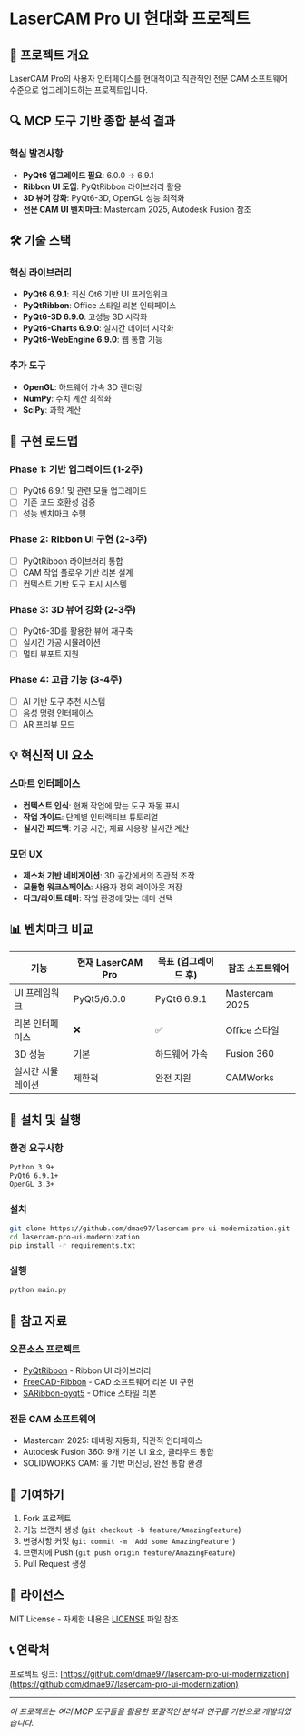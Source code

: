 # LaserCAM Pro UI 현대화 프로젝트

## 🎯 프로젝트 개요

LaserCAM Pro의 사용자 인터페이스를 현대적이고 직관적인 전문 CAM 소프트웨어 수준으로 업그레이드하는 프로젝트입니다.

## 🔍 MCP 도구 기반 종합 분석 결과

### 핵심 발견사항
- **PyQt6 업그레이드 필요**: 6.0.0 → 6.9.1
- **Ribbon UI 도입**: PyQtRibbon 라이브러리 활용
- **3D 뷰어 강화**: PyQt6-3D, OpenGL 성능 최적화
- **전문 CAM UI 벤치마크**: Mastercam 2025, Autodesk Fusion 참조

## 🛠 기술 스택

### 핵심 라이브러리
- **PyQt6 6.9.1**: 최신 Qt6 기반 UI 프레임워크
- **PyQtRibbon**: Office 스타일 리본 인터페이스
- **PyQt6-3D 6.9.0**: 고성능 3D 시각화
- **PyQt6-Charts 6.9.0**: 실시간 데이터 시각화
- **PyQt6-WebEngine 6.9.0**: 웹 통합 기능

### 추가 도구
- **OpenGL**: 하드웨어 가속 3D 렌더링
- **NumPy**: 수치 계산 최적화
- **SciPy**: 과학 계산

## 🚀 구현 로드맵

### Phase 1: 기반 업그레이드 (1-2주)
- [ ] PyQt6 6.9.1 및 관련 모듈 업그레이드
- [ ] 기존 코드 호환성 검증
- [ ] 성능 벤치마크 수행

### Phase 2: Ribbon UI 구현 (2-3주)
- [ ] PyQtRibbon 라이브러리 통합
- [ ] CAM 작업 플로우 기반 리본 설계
- [ ] 컨텍스트 기반 도구 표시 시스템

### Phase 3: 3D 뷰어 강화 (2-3주)
- [ ] PyQt6-3D를 활용한 뷰어 재구축
- [ ] 실시간 가공 시뮬레이션
- [ ] 멀티 뷰포트 지원

### Phase 4: 고급 기능 (3-4주)
- [ ] AI 기반 도구 추천 시스템
- [ ] 음성 명령 인터페이스
- [ ] AR 프리뷰 모드

## 💡 혁신적 UI 요소

### 스마트 인터페이스
- **컨텍스트 인식**: 현재 작업에 맞는 도구 자동 표시
- **작업 가이드**: 단계별 인터랙티브 튜토리얼
- **실시간 피드백**: 가공 시간, 재료 사용량 실시간 계산

### 모던 UX
- **제스처 기반 네비게이션**: 3D 공간에서의 직관적 조작
- **모듈형 워크스페이스**: 사용자 정의 레이아웃 저장
- **다크/라이트 테마**: 작업 환경에 맞는 테마 선택

## 📊 벤치마크 비교

| 기능 | 현재 LaserCAM Pro | 목표 (업그레이드 후) | 참조 소프트웨어 |
|------|------------------|---------------------|----------------|
| UI 프레임워크 | PyQt5/6.0.0 | PyQt6 6.9.1 | Mastercam 2025 |
| 리본 인터페이스 | ❌ | ✅ | Office 스타일 |
| 3D 성능 | 기본 | 하드웨어 가속 | Fusion 360 |
| 실시간 시뮬레이션 | 제한적 | 완전 지원 | CAMWorks |

## 🔧 설치 및 실행

### 환경 요구사항
```bash
Python 3.9+
PyQt6 6.9.1+
OpenGL 3.3+
```

### 설치
```bash
git clone https://github.com/dmae97/lasercam-pro-ui-modernization.git
cd lasercam-pro-ui-modernization
pip install -r requirements.txt
```

### 실행
```bash
python main.py
```

## 📖 참고 자료

### 오픈소스 프로젝트
- [PyQtRibbon](https://github.com/haiiliin/pyqtribbon) - Ribbon UI 라이브러리
- [FreeCAD-Ribbon](https://github.com/geolta/FreeCAD-Ribbon) - CAD 소프트웨어 리본 UI 구현
- [SARibbon-pyqt5](https://github.com/sardkit/SARibbon-pyqt5) - Office 스타일 리본

### 전문 CAM 소프트웨어
- Mastercam 2025: 데버링 자동화, 직관적 인터페이스
- Autodesk Fusion 360: 9개 기본 UI 요소, 클라우드 통합
- SOLIDWORKS CAM: 룰 기반 머신닝, 완전 통합 환경

## 🤝 기여하기

1. Fork 프로젝트
2. 기능 브랜치 생성 (`git checkout -b feature/AmazingFeature`)
3. 변경사항 커밋 (`git commit -m 'Add some AmazingFeature'`)
4. 브랜치에 Push (`git push origin feature/AmazingFeature`)
5. Pull Request 생성

## 📄 라이선스

MIT License - 자세한 내용은 [LICENSE](LICENSE) 파일 참조

## 📞 연락처

프로젝트 링크: [https://github.com/dmae97/lasercam-pro-ui-modernization](https://github.com/dmae97/lasercam-pro-ui-modernization)

---

*이 프로젝트는 여러 MCP 도구들을 활용한 포괄적인 분석과 연구를 기반으로 개발되었습니다.*